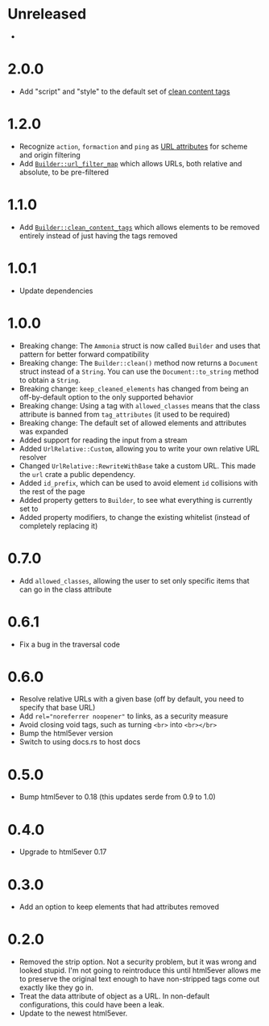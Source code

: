 # Unreleased

*

# 2.0.0

* Add "script" and "style" to the default set of [clean content tags]

[clean content tags]: https://docs.rs/ammonia/1.2.0/ammonia/struct.Builder.html#method.clean_content_tags

# 1.2.0

* Recognize `action`, `formaction` and `ping` as [URL attributes] for scheme and origin filtering
* Add [`Builder::url_filter_map`] which allows URLs, both relative and absolute, to be pre-filtered

[URL attributes]: https://html.spec.whatwg.org/multipage/indices.html#attributes-3
[`Builder::url_filter_map`]: https://docs.rs/ammonia/1.1/ammonia/struct.Builder.html#method.url_filter_map

# 1.1.0

* Add [`Builder::clean_content_tags`] which allows elements to be removed entirely instead of just having the tags removed

[`Builder::clean_content_tags`]: https://docs.rs/ammonia/1.1/ammonia/struct.Builder.html#method.clean_content_tags

# 1.0.1

* Update dependencies

# 1.0.0

* Breaking change: The `Ammonia` struct is now called `Builder` and uses that pattern for better forward compatibility
* Breaking change: The `Builder::clean()` method now returns a `Document` struct instead of a `String`. You can use the `Document::to_string` method to obtain a `String`.
* Breaking change: `keep_cleaned_elements` has changed from being an off-by-default option to the only supported behavior
* Breaking change: Using a tag with `allowed_classes` means that the class attribute is banned from `tag_attributes` (it used to be required)
* Breaking change: The default set of allowed elements and attributes was expanded
* Added support for reading the input from a stream
* Added `UrlRelative::Custom`, allowing you to write your own relative URL resolver
* Changed `UrlRelative::RewriteWithBase` take a custom URL. This made the `url` crate a public dependency.
* Added `id_prefix`, which can be used to avoid element `id` collisions with the rest of the page
* Added property getters to `Builder`, to see what everything is currently set to
* Added property modifiers, to change the existing whitelist (instead of completely replacing it)

# 0.7.0

* Add `allowed_classes`, allowing the user to set only specific items that can go in the class attribute

# 0.6.1

* Fix a bug in the traversal code

# 0.6.0

* Resolve relative URLs with a given base (off by default, you need to specify that base URL)
* Add `rel="noreferrer noopener"` to links, as a security measure
* Avoid closing void tags, such as turning `<br>` into `<br></br>`
* Bump the html5ever version
* Switch to using docs.rs to host docs

# 0.5.0

* Bump html5ever to 0.18 (this updates serde from 0.9 to 1.0)

# 0.4.0

* Upgrade to html5ever 0.17

# 0.3.0

* Add an option to keep elements that had attributes removed

# 0.2.0

* Removed the strip option. Not a security problem, but it was wrong and looked stupid. I'm not going to reintroduce this until html5ever allows me to preserve the original text enough to have non-stripped tags come out exactly like they go in.
* Treat the data attribute of object as a URL. In non-default configurations, this could have been a leak.
* Update to the newest html5ever.

